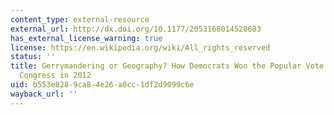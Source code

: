 ```yaml
---
content_type: external-resource
external_url: http://dx.doi.org/10.1177/2053168014528683
has_external_license_warning: true
license: https://en.wikipedia.org/wiki/All_rights_reserved
status: ''
title: Gerrymandering or Geography? How Democrats Won the Popular Vote but Lost the
  Congress in 2012
uid: b553e828-9ca8-4e26-a0cc-1df2d9099c6e
wayback_url: ''
---
```


